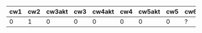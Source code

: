 | cw1 | cw2 | cw3akt | cw3 | cw4akt | cw4 | cw5akt | cw5 | cw6 |
|-----|-----|--------|-----|--------|-----|--------|-----|-----|
|   0 |   1 |      0 |   0 |      0 |   0 |      0 |   0 | ?   |
